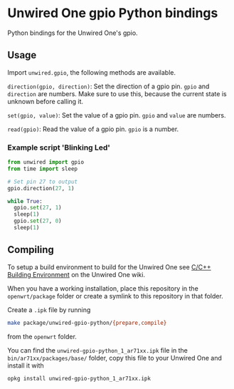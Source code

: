 # Unwired One gpio Python bindings

Python bindings for the Unwired One's gpio.

## Usage

Import `unwired.gpio`, the following methods are available.

`direction(gpio, direction)`: Set the direction of a gpio pin. `gpio` and `direction` are numbers. Make sure to use this, because the current state is unknown before calling it.

`set(gpio, value)`: Set the value of a gpio pin. `gpio` and `value` are numbers.

`read(gpio)`: Read the value of a gpio pin. `gpio` is a number.

### Example script 'Blinking Led'

```python
from unwired import gpio
from time import sleep

# Set pin 27 to output
gpio.direction(27, 1)

while True:
  gpio.set(27, 1)
  sleep(1)
  gpio.set(27, 0)
  sleep(1)
```

## Compiling

To setup a build environment to build for the Unwired One see [C/C++ Building Environment][2] on the Unwired One wiki.

When you have a working installation, place this repository in the `openwrt/package` folder or create a symlink to this repository in that folder.

Create a `.ipk` file by running

```bash
make package/unwired-gpio-python/{prepare,compile}
```

from the `openwrt` folder.

You can find the `unwired-gpio-python_1_ar71xx.ipk` file in the `bin/ar71xx/packages/base/` folder, copy this file to your Unwired One and install it with

```bash
opkg install unwired-gpio-python_1_ar71xx.ipk
```


[2]: http://www.unwireddevices.com/wiki/index.php/C/C%2B%2B_Building_Environment
